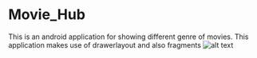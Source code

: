 # Movie_Hub
This is an android application for showing different genre of movies.
This application makes use of drawerlayout and also fragments
![alt text](https://github.com/mystic001/Movie_Hub/blob/master/image.jpg?raw=true)
